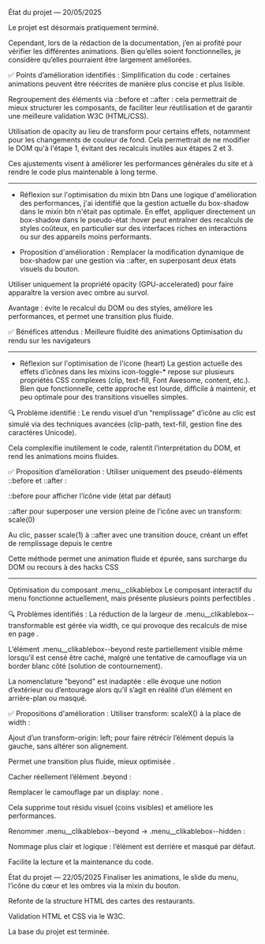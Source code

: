 
État du projet — 20/05/2025

Le projet est désormais pratiquement terminé.

Cependant, lors de la rédaction de la documentation, j’en ai profité pour vérifier les différentes animations. Bien qu’elles soient fonctionnelles, je considère qu’elles pourraient être largement améliorées.

✅ Points d’amélioration identifiés :
Simplification du code : certaines animations peuvent être réécrites de manière plus concise et plus lisible.

Regroupement des éléments via ::before et ::after : cela permettrait de mieux structurer les composants, de faciliter leur réutilisation et de garantir une meilleure validation W3C (HTML/CSS).

Utilisation de opacity au lieu de transform pour certains effets, notamment pour les changements de couleur de fond. Cela permettrait de ne modifier le DOM qu'à l'étape 1, évitant des recalculs inutiles aux étapes 2 et 3.

Ces ajustements visent à améliorer les performances générales du site et à rendre le code plus maintenable à long terme.

------
- Réflexion sur l'optimisation du mixin btn
Dans une logique d'amélioration des performances, j'ai identifié que la gestion actuelle du box-shadow dans le mixin btn n'était pas optimale. En effet, appliquer directement un box-shadow dans le pseudo-état :hover peut entraîner des recalculs de styles coûteux, en particulier sur des interfaces riches en interactions ou sur des appareils moins performants.

- Proposition d'amélioration :
Remplacer la modification dynamique de box-shadow par une gestion via ::after, en superposant deux états visuels du bouton.

Utiliser uniquement la propriété opacity (GPU-accelerated) pour faire apparaître la version avec ombre au survol.

Avantage : évite le recalcul du DOM ou des styles, améliore les performances, et permet une transition plus fluide.

✅ Bénéfices attendus :
Meilleure fluidité des animations
Optimisation du rendu sur les navigateurs

----
- Réflexion sur l'optimisation de l'icone (heart)
La gestion actuelle des effets d’icônes dans les mixins icon-toggle-* repose sur plusieurs propriétés CSS complexes (clip, text-fill, Font Awesome, content, etc.). 
Bien que fonctionnelle, cette approche est lourde, difficile à maintenir, et peu optimale pour des transitions visuelles simples.

🔍 Problème identifié :
Le rendu visuel d’un “remplissage” d’icône au clic est simulé via des techniques avancées (clip-path, text-fill, gestion fine des caractères Unicode).

Cela complexifie inutilement le code, ralentit l’interprétation du DOM, et rend les animations moins fluides.

✅ Proposition d’amélioration :
Utiliser uniquement des pseudo-éléments ::before et ::after :

::before pour afficher l’icône vide (état par défaut)

::after pour superposer une version pleine de l’icône avec un transform: scale(0)

Au clic, passer scale(1) à ::after avec une transition douce, créant un effet de remplissage depuis le centre

Cette méthode permet une animation fluide et épurée, sans surcharge du DOM ou recours à des hacks CSS

----
Optimisation du composant .menu__clikablebox
Le composant interactif du menu fonctionne actuellement, mais présente plusieurs points perfectibles .

🔍 Problèmes identifiés :
La réduction de la largeur de .menu__clikablebox--transformable est gérée via width, ce qui provoque des recalculs de mise en page .

L’élément .menu__clikablebox--beyond reste partiellement visible même lorsqu’il est censé être caché, malgré une tentative de camouflage via un border blanc côté 
(solution de contournement).

La nomenclature "beyond" est inadaptée : elle évoque une notion d’extérieur ou d’entourage alors qu’il s’agit en réalité d’un élément en arrière-plan ou masqué.

✅ Propositions d'amélioration :
Utiliser transform: scaleX() à la place de width :

Ajout d’un transform-origin: left; pour faire rétrécir l’élément depuis la gauche, sans altérer son alignement.

Permet une transition plus fluide, mieux optimisée .

Cacher réellement l’élément .beyond :

Remplacer le camouflage par un display: none .

Cela supprime tout résidu visuel (coins visibles) et améliore les performances.

Renommer .menu__clikablebox--beyond → .menu__clikablebox--hidden :

Nommage plus clair et logique : l’élément est derrière et masqué par défaut.

Facilite la lecture et la maintenance du code.

État du projet — 22/05/2025
Finaliser les animations, le slide du menu, l’icône du cœur et les ombres via la mixin du bouton.

Refonte de la structure HTML des cartes des restaurants.

Validation HTML et CSS via le W3C.

La base du projet est terminée.
